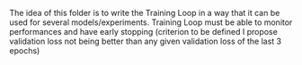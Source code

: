 The idea of this folder is to write the Training Loop in a way that it can be used for several models/experiments.
Training Loop must be able to monitor performances and have early stopping (criterion to be defined I propose validation loss not being better than any given validation loss of the last 3 epochs)